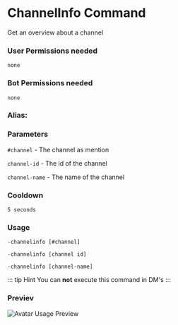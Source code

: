 # ChannelInfo Command
Get an overview about a channel

### User Permissions needed
`none`
### Bot Permissions needed
`none`

### Alias:
> <Badge text="cinfo" type="tip" vertical="middle"/>
> <Badge text="channelinfo" type="error" vertical="middle"/>


### Parameters
`#channel` - The channel as mention

`channel-id` - The id of the channel

`channel-name` - The name of the channel


### Cooldown
`5 seconds`


### Usage
`-channelinfo [#channel]`

`-channelinfo [channel id]`

`-channelinfo [channel-name]`


::: tip Hint
You can **not** execute this command in DM's
:::



### Previev

![Avatar Usage Preview](https://cdn.discordapp.com/attachments/469576672128139275/547889049441140737/unknown.png)

<CustomLayout/>